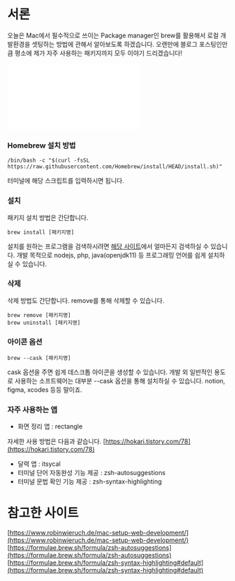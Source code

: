# 서론

오늘은 Mac에서 필수적으로 쓰이는 Package manager인 brew를 활용해서 로컬 개발환경을 셋팅하는 방법에 관해서 알아보도록 하겠습니다.
오랜만에 블로그 포스팅인만큼 평소에 제가 자주 사용하는 패키지까지 모두 이야기 드리겠습니다!

![brew](brew.md)

### Homebrew 설치 방법

```shell
/bin/bash -c "$(curl -fsSL https://raw.githubusercontent.com/Homebrew/install/HEAD/install.sh)"
```

터미널에 해당 스크립트를 입력하시면 됩니다.

### 설치

패키지 설치 방법은 간단합니다.

```shell
brew install [패키지명]
```

설치를 원하는 프로그램을 검색하시려면 [해당 사이트](https://formulae.brew.sh/)에서 얼마든지 검색하실 수 있습니다. 개발 목적으로 nodejs, php, java(openjdk11) 등 프로그래밍 언어를 쉽게 설치하실 수 있습니다.

### 삭제

삭제 방법도 간단합니다. remove를 통해 삭제할 수 있습니다.

```shell
brew remove [패키지명]
brew uninstall [패키지명]
```

### 아이콘 옵션

```shell
brew --cask [패키지명]
```

cask 옵션을 주면 쉽게 데스크톱 아이콘을 생성할 수 있습니다. 개발 외 일반적인 용도로 사용하는 소프트웨어는 대부분 --cask 옵션을 통해 설치하실 수 있습니다.
notion, figma, xcodes 등등 말이죠.

### 자주 사용하는 앱

- 화면 정리 앱 : rectangle

자세한 사용 방법은 다음과 같습니다. [https://hokari.tistory.com/78](https://hokari.tistory.com/78)

- 달력 앱 : itsycal
- 터미널 단어 자동완성 기능 제공 : zsh-autosuggestions
- 터미널 문법 확인 기능 제공 : zsh-syntax-highlighting

# 참고한 사이트

[https://www.robinwieruch.de/mac-setup-web-development/](https://www.robinwieruch.de/mac-setup-web-development/)
[https://formulae.brew.sh/formula/zsh-autosuggestions](https://formulae.brew.sh/formula/zsh-autosuggestions)
[https://formulae.brew.sh/formula/zsh-syntax-highlighting#default](https://formulae.brew.sh/formula/zsh-syntax-highlighting#default)
